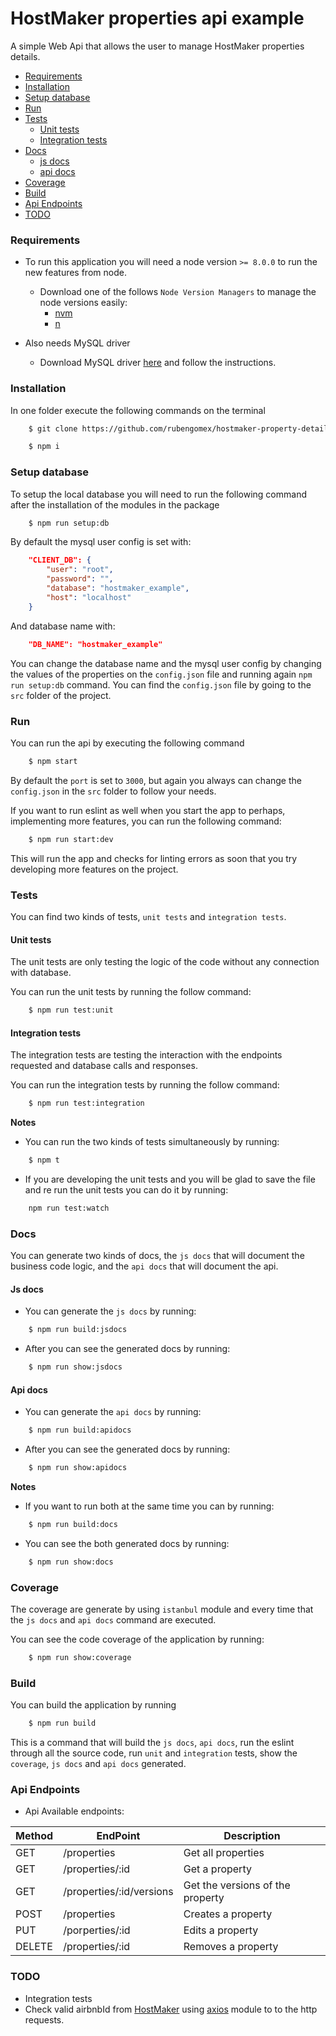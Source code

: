 HostMaker properties api example
===

A simple Web Api that allows the user to manage HostMaker properties details.

* [Requirements](#requirements)
* [Installation](#installation)
* [Setup database](#setup-database)
* [Run](#run)
* [Tests](#tests)
    * [Unit tests](#unit-tests)
    * [Integration tests](#integration-tests)
* [Docs](#docs)
    * [js docs](#js-docs)
    * [api docs](#api-docs)
* [Coverage](#coverage)
* [Build](#build)
* [Api Endpoints](#api-endpoints)
* [TODO](#todo)


### Requirements

* To run this application you will need a node version `>= 8.0.0` to run the new features from node.

    * Download one of the follows `Node Version Managers` to manage the node versions easily:
        * [nvm](https://github.com/creationix/nvm/blob/master/README.md)
        * [n](https://github.com/tj/n)

* Also needs MySQL driver
    * Download MySQL driver [here](https://dev.mysql.com/downloads/mysql/) and follow the instructions.
### Installation

In one folder execute the following commands on the terminal

```bash
    $ git clone https://github.com/rubengomex/hostmaker-property-details-api-example.git
```

```bash
    $ npm i
```

### Setup database

To setup the local database you will need to run the following command after the installation of the modules in the package

```bash
    $ npm run setup:db
```
By default the mysql user config is set with:
```json
    "CLIENT_DB": {
        "user": "root",
        "password": "",
        "database": "hostmaker_example",
        "host": "localhost"
    }
```

And database name with:
```json
    "DB_NAME": "hostmaker_example"
``` 

You can change the database name and the mysql user config by changing the values of the properties on the `config.json` file and running again `npm run setup:db` command. You can find the `config.json` file by going to the `src` folder of the project.

### Run

You can run the api by executing the following command

```bash
    $ npm start
```

By default the `port` is set to `3000`, but again you always can change the `config.json` in the `src` folder to follow your needs.

If you want to run eslint as well when you start the app to perhaps, implementing more features, you can run the following command:

```bash
    $ npm run start:dev
```

This will run the app and checks for linting errors as soon that you try developing more features on the project.

### Tests

You can find two kinds of tests, `unit tests` and `integration tests`.

#### Unit tests

The unit tests are only testing the logic of the code without any connection with database.

You can run the unit tests by running the follow command:

```bash
    $ npm run test:unit
```

#### Integration tests

The integration tests are testing the interaction with the endpoints requested and database calls and responses.

You can run the integration tests by running the follow command:

```bash
    $ npm run test:integration
```

**Notes**

* You can run the two kinds of tests simultaneously by running:
```bash
    $ npm t
```

* If you are developing the unit tests and you will be glad to save the file and re run the unit tests you can do it by running:
```bash
    npm run test:watch
```

### Docs

You can generate two kinds of docs, the `js docs` that will document the business code logic, and the `api docs` that will document the api.

#### Js docs

* You can generate the `js docs` by running:
```bash
    $ npm run build:jsdocs
```

* After you can see the generated docs by running:
```bash
    $ npm run show:jsdocs
```

#### Api docs

* You can generate the `api docs` by running:
```bash
    $ npm run build:apidocs
```

* After you can see the generated docs by running:
```bash
    $ npm run show:apidocs
```

**Notes**

* If you want to run both at the same time you can by running:
```bash
    $ npm run build:docs
```

* You can see the both generated docs by running:
```bash
    $ npm run show:docs
```

### Coverage

The coverage are generate by using `istanbul` module and every time that the `js docs` and `api docs` command are executed.

You can see the code coverage of the application by running:
```bash
    $ npm run show:coverage
```

### Build

You can build the application by running
```bash
    $ npm run build 
```

This is a command that will build the `js docs`, `api docs`, run the eslint through all the source code, run `unit` and `integration` tests, show the `coverage`, `js docs` and `api docs` generated.


### Api Endpoints

* Api Available endpoints:

| Method   | EndPoint                   | Description |
|----------|----------------------------|-----------------------------------|
| GET      | /properties                | Get all properties                |
| GET      | /properties/:id            | Get a property                    |
| GET      | /properties/:id/versions   | Get the versions of the property  |
| POST     | /properties                | Creates a property                |
| PUT      | /porperties/:id            | Edits a property                  |
| DELETE   | /properties/:id            | Removes a property                |

### TODO

* Integration tests
* Check valid airbnbId from [HostMaker](https://hostmaker.com/) using [axios](https://www.npmjs.com/package/axios) module to to the http requests.
